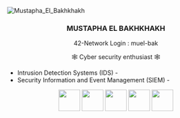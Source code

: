 ![Mustapha_El_Bakhkhakh](https://github.com/ELPatrinum/ELPatrinum/assets/121964622/92057fff-bd7f-4a88-b9d3-744486d6d719)


<div align="center">

### MUSTAPHA EL BAKHKHAKH

42-Network Login : muel-bak

🕸️ Cyber security enthusiast 🕸️

</div>

- Intrusion Detection Systems (IDS) -
- Security Information and Event Management (SIEM) -

<p align="center">
  <img src="https://cdn.jsdelivr.net/gh/devicons/devicon@latest/icons/c/c-plain.svg" width="50" />
  <img src="https://cdn.jsdelivr.net/gh/devicons/devicon@latest/icons/cplusplus/cplusplus-plain.svg" width="50" />
  <img src="https://cdn.jsdelivr.net/gh/devicons/devicon@latest/icons/python/python-original.svg" width="50" />
  <img src="https://cdn.jsdelivr.net/gh/devicons/devicon@latest/icons/azuresqldatabase/azuresqldatabase-original.svg" width="50" />
  <img src="https://cdn.jsdelivr.net/gh/devicons/devicon@latest/icons/linux/linux-original.svg" width="50" />
  
</p>
